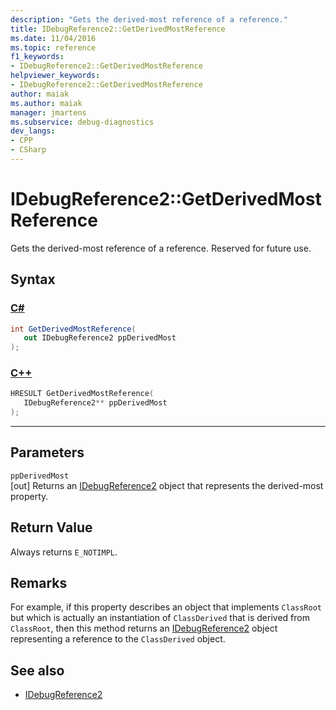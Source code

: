 ```yaml
---
description: "Gets the derived-most reference of a reference."
title: IDebugReference2::GetDerivedMostReference
ms.date: 11/04/2016
ms.topic: reference
f1_keywords:
- IDebugReference2::GetDerivedMostReference
helpviewer_keywords:
- IDebugReference2::GetDerivedMostReference
author: maiak
ms.author: maiak
manager: jmartens
ms.subservice: debug-diagnostics
dev_langs:
- CPP
- CSharp
---
```

# IDebugReference2::GetDerivedMostReference

Gets the derived-most reference of a reference. Reserved for future use.

## Syntax

### [C#](#tab/csharp)
```csharp
int GetDerivedMostReference( 
   out IDebugReference2 ppDerivedMost
);
```
### [C++](#tab/cpp)
```cpp
HRESULT GetDerivedMostReference( 
   IDebugReference2** ppDerivedMost
);
```
---

## Parameters
`ppDerivedMost`\
[out] Returns an [IDebugReference2](../../../extensibility/debugger/reference/idebugreference2.md) object that represents the derived-most property.

## Return Value
 Always returns `E_NOTIMPL`.

## Remarks
 For example, if this property describes an object that implements `ClassRoot` but which is actually an instantiation of `ClassDerived` that is derived from `ClassRoot`, then this method returns an [IDebugReference2](../../../extensibility/debugger/reference/idebugreference2.md) object representing a reference to the `ClassDerived` object.

## See also
- [IDebugReference2](../../../extensibility/debugger/reference/idebugreference2.md)
